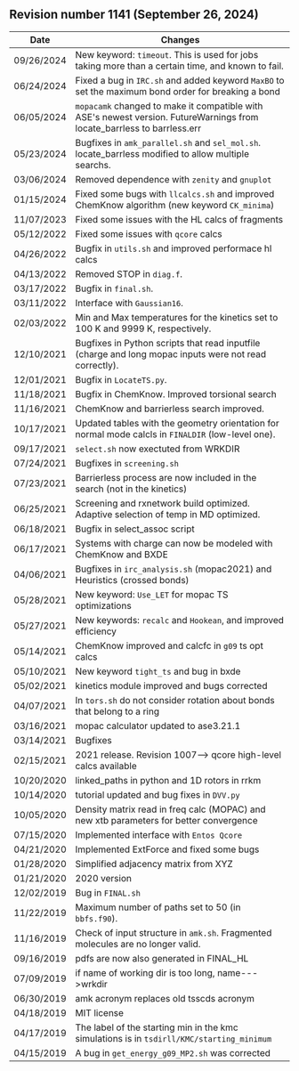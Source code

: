 ## Revision number 1141 (September 26, 2024) 

| Date | 	Changes |
| ----------	 | ----------|
|09/26/2024|	New keyword: <code>timeout</code>. This is used for jobs taking more than a certain time, and known to fail.|
|06/24/2024|	Fixed a bug in <code>IRC.sh</code> and added keyword <code>MaxBO</code> to set the maximum bond order for breaking a bond |
|06/05/2024|    <code>mopacamk</code> changed to make it compatible with ASE's newest version. FutureWarnings from locate_barrless to barrless.err|
| 05/23/2024|   Bugfixes in <code>amk_parallel.sh</code> and <code>sel_mol.sh</code>. locate_barrless modified to allow multiple searchs.| 
| 03/06/2024| 	Removed dependence with <code>zenity</code> and <code>gnuplot</code>|  
| 01/15/2024| 	Fixed some bugs with <code>llcalcs.sh</code> and improved ChemKnow algorithm (new keyword <code>CK_minima</code>)| 
| 11/07/2023| 	Fixed some issues with the HL calcs of fragments| 
| 05/12/2022| 	Fixed some issues with <code>qcore</code> calcs| 
| 04/26/2022| 	Bugfix in <code>utils.sh</code> and improved performace hl calcs| 
| 04/13/2022| 	Removed STOP in <code>diag.f</code>.| 
| 03/17/2022| 	Bugfix in <code>final.sh</code>.| 
| 03/11/2022| 	Interface with <code>Gaussian16</code>.| 
| 02/03/2022| 	Min and Max temperatures for the kinetics set to 100 K and 9999 K, respectively.| 
| 12/10/2021| 	Bugfixes in Python scripts that read inputfile (charge and long mopac inputs were not read correctly).| 
| 12/01/2021| 	Bugfix in <code>LocateTS.py</code>.| 
| 11/18/2021| 	Bugfix in ChemKnow. Improved torsional search| 
| 11/16/2021| 	ChemKnow and barrierless search improved. | 
| 10/17/2021| 	Updated tables with the geometry orientation for normal mode calcls in <code>FINALDIR</code> (low-level one). | 
| 09/17/2021| 	<code>select.sh</code> now exectuted from WRKDIR| 
| 07/24/2021| 	Bugfixes in <code>screening.sh</code>|
| 07/23/2021| 	Barrierless process are now included in the search (not in the kinetics)|
| 06/25/2021| 	Screening and rxnetwork build optimized. Adaptive selection of temp in MD optimized.|
| 06/18/2021| 	Bugfix in select_assoc script|
| 06/17/2021| 	Systems with charge can now be modeled with ChemKnow and BXDE|
| 04/06/2021| 	Bugfixes in <code>irc_analysis.sh</code> (mopac2021) and Heuristics (crossed bonds)|
| 05/28/2021| 	New keyword: <code>Use_LET</code> for mopac TS optimizations|
| 05/27/2021| 	New keywords: <code>recalc</code> and <code>Hookean</code>, and improved efficiency|
| 05/14/2021| 	ChemKnow improved and calcfc in <code>g09</code> ts opt calcs|
| 05/10/2021| 	New keyword <code>tight_ts</code> and bug in bxde|
| 05/02/2021| 	kinetics module improved and bugs corrected|
| 04/07/2021| 	In <code>tors.sh</code> do not consider rotation about bonds that belong to a ring|
| 03/16/2021| 	mopac calculator updated to ase3.21.1|
| 03/14/2021| 	Bugfixes|
| 02/15/2021| 	2021 release. Revision 1007--> qcore high-level calcs available|
| 10/20/2020| 	linked_paths in python and 1D rotors in rrkm|
| 10/14/2020| 	tutorial updated and bug fixes in <code>DVV.py</code>|
| 10/05/2020| 	Density matrix read in freq calc (MOPAC) and new xtb parameters for better convergence|
| 07/15/2020| 	Implemented interface with <code>Entos Qcore</code>|
| 04/21/2020| 	Implemented ExtForce and fixed some bugs|
| 01/28/2020| 	Simplified adjacency matrix from XYZ|
| 01/21/2020| 	2020 version|
| 12/02/2019| 	Bug in <code>FINAL.sh</code>|
| 11/22/2019| 	Maximum number of paths set to 50 (in <code>bbfs.f90</code>).|
| 11/16/2019| 	Check of input structure in <code>amk.sh</code>. Fragmented molecules are no longer valid.|
| 09/16/2019| 	pdfs are now also generated in FINAL_HL|
| 07/09/2019| 	if name of working dir is too long, name--->wrkdir|
| 06/30/2019| 	amk acronym replaces old tsscds acronym|
| 04/18/2019| 	MIT license|
| 04/17/2019| 	The label of the starting min in the kmc simulations is in <code>tsdirll/KMC/starting_minimum</code>|
| 04/15/2019| 	A bug in <code>get_energy_g09_MP2.sh</code> was corrected|
		
